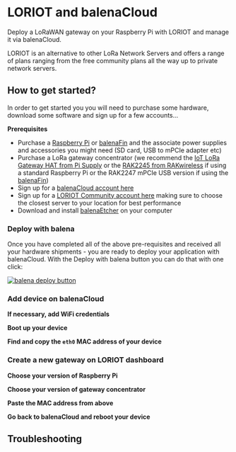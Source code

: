 # LORIOT and balenaCloud

Deploy a LoRaWAN gateway on your Raspberry Pi with LORIOT and manage it via balenaCloud. 

LORIOT is an alternative to other LoRa Network Servers and offers a range of plans ranging from the free community plans all the way up to private network servers.

## How to get started?

In order to get started you you will need to purchase some hardware, download some software and sign up for a few accounts...

**Prerequisites**
- Purchase a [Raspberry Pi](https://www.raspberrypi.org/products/) or [balenaFin](https://www.balena.io/fin/) and the associate power supplies and accessories you might need (SD card, USB to mPCIe adapter etc)
- Purchase a LoRa gateway concentrator (we recommend the [IoT LoRa Gateway HAT from Pi Supply](https://uk.pi-supply.com) or the [RAK2245 from RAKwireless](https://store.rakwireless.com/) if using a standard Raspberry Pi or the RAK2247 mPCIe USB version if using the [balenaFin](https://www.balena.io/fin/))
- Sign up for a [balenaCloud account here](https://dashboard.balena-cloud.com/signup)
- Sign up for a [LORIOT Community account here](https://www.loriot.io/community-server.html) making sure to choose the closest server to your location for best performance
- Download and install [balenaEtcher](https://etcher.io) on your computer

### Deploy with balena

Once you have completed all of the above pre-requisites and received all your hardware shipments - you are ready to deploy your application with balenaCloud. With the Deploy with balena button you can do that with one click:

[![balena deploy button](https://www.balena.io/deploy.svg)](https://dashboard.balena-cloud.com/deploy?repoUrl=https://github.com/shawaj/LORIOT/)

### Add device on balenaCloud

**If necessary, add WiFi credentials**

**Boot up your device**

**Find and copy the `eth0` MAC address of your device**

### Create a new gateway on LORIOT dashboard

**Choose your version of Raspberry Pi**

**Choose your version of gateway concentrator**

**Paste the MAC address from above**

**Go back to balenaCloud and reboot your device**

## Troubleshooting
